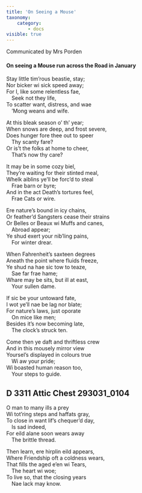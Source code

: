 ```yaml
---
title: 'On Seeing a Mouse'
taxonomy:
    category:
        - docs
visible: true
---
```


<div class="author">Communicated by Mrs Porden</div>

#### On seeing a Mouse run across the Road in January  
  
Stay little tim’rous beastie, stay;  
Nor bicker wi sick speed away;  
For I, like some relentless fae,  
&emsp;Seek not they life,  
To scatter want, distress, and wae  
&emsp;’Mong weans and wife.  
    
At this bleak season o’ th’ year;  
When snows are deep, and frost severe,  
Does hunger fore thee out to speer  
&emsp;Thy scanty fare?  
Or is’t the folks at home to cheer,  
&emsp;That’s now thy care?  
  
It may be in some cozy biel,  
They’re waiting for their stinted meal,  
Whelk aiblins ye’ll be forc’d to steal  
&emsp;Frae barn or byre;  
And in the act Death’s tortures feel,  
&emsp;Frae Cats or wire.  
  
Ere nature’s bound in icy chains,  
Or feather’d Sangsters cease their strains  
Or Belles or Beaux wi Muffs and canes,  
&emsp;Abroad appear;  
Ye shud exert your nib’ling pains,  
&emsp;For winter drear.  
  
When Fahrenheit’s saxteen degrees  
Aneath the point where fluids freeze,  
Ye shud na hae sic tow to teaze,  
&emsp;Sae far frae hame;  
Whare may be sits, but ill at east,  
&emsp;Your sullen dame.  
  
If sic be your untoward fate,  
I wot ye’ll nae be lag nor blate;  
For nature’s laws, just oporate  
&emsp;On mice like men;  
Besides it’s now becoming late,  
&emsp;The clock’s struck ten.  
  
Come then ye daft and thriftless crew  
And in this mousely mirror view  
Yoursel’s displayed in colours true  
&emsp;Wi aw your pride;  
Wi boasted human reason too,  
&emsp;Your steps to guide.  
  
## D 3311 Attic Chest 293031_0104  
  
O man to many ills a prey  
Wi tot’ring steps and haffats gray,  
To close in want lif’s chequer’d day,  
&emsp;Is sad indeed,  
For eild alane soon wears away  
&emsp;The brittle thread.  
  
Then learn, ere hirplin eild appears,  
Where Friendship oft a coldness wears,  
That fills the aged e’en wi Tears,  
&emsp;The heart wi woe;  
To live so, that the closing years  
&emsp;Nae lack may know.